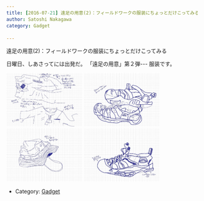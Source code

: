 ```yaml
---
title: [2016-07-21] 遠足の用意(2)：フィールドワークの服装にちょっとだけこってみる
author: Satoshi Nakagawa
category: Gadget

---
```


遠足の用意(2)：フィールドワークの服装にちょっとだけこってみる

 日曜日、しあさってには出発だ。
「遠足の用意」第２弾---
服装です。

<img src="/pict/2016-07-21-pants.jpg" alt="トレッキングパンツ" width="200"/>
<img src="/pict/2016-07-21-keen-1.jpg" alt="サンダル" width="200"/>
<img src="/pict/2016-07-21-hat.jpg" alt="胞子" width="200"/>
<img src="/pict/2016-07-21-keen-2.jpg" alt="サンダル" width="200"/>

- Category: [Gadget](https://merapano.github.io/categories.html#Gadget)

